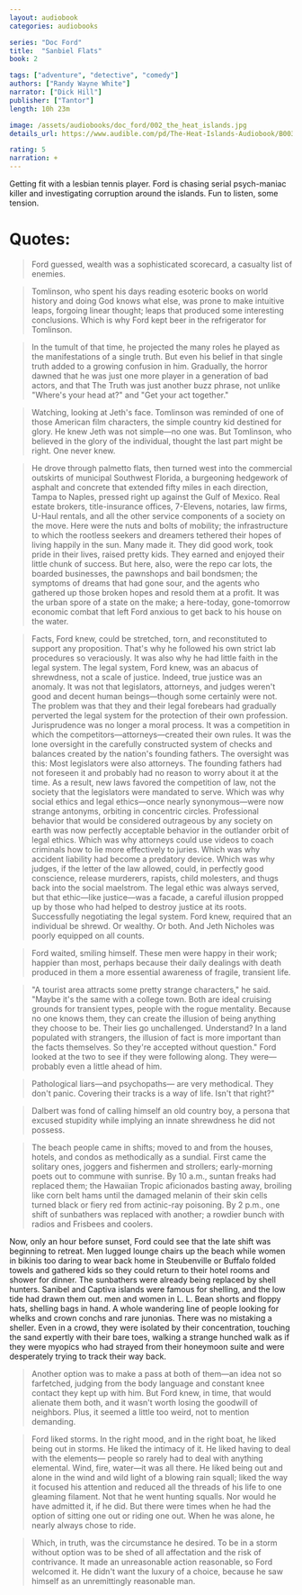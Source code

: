 ```yaml
---
layout: audiobook
categories: audiobooks

series: "Doc Ford"
title:  "Sanbiel Flats"
book: 2

tags: ["adventure", "detective", "comedy"]
authors: ["Randy Wayne White"]
narrator: ["Dick Hill"]
publisher: ["Tantor"]
length: 10h 23m

image: /assets/audiobooks/doc_ford/002_the_heat_islands.jpg
details_url: https://www.audible.com/pd/The-Heat-Islands-Audiobook/B003RCHUJ2

rating: 5
narration: +
---
```


Getting fit with a <spoiler>lesbian</spoiler> tennis player.
Ford is chasing serial psych-maniac killer and investigating corruption around the islands. Fun to listen, some tension.


# Quotes: 

> Ford guessed, wealth was a sophisticated scorecard, a casualty list of enemies.

> Tomlinson, who spent his days reading esoteric books on world history and doing God knows what else, was prone to make intuitive leaps, forgoing linear thought; leaps that produced some interesting conclusions. Which is why Ford kept beer in the refrigerator for Tomlinson.

> In the tumult of that time, he projected the many roles he played as the manifestations of a single truth. But even his belief in that single truth added to a growing confusion in him. Gradually, the horror dawned that he was just one more player in a generation of bad actors, and that The Truth was just another buzz phrase, not unlike "Where's your head at?" and "Get your act together."

> Watching, looking at Jeth's face. Tomlinson was reminded of one of those American film characters, the simple country kid destined for glory. He knew Jeth was not simple—no one was. But Tomlinson, who believed in the glory of the individual, thought the last part might be right. One never knew.

> He drove through palmetto flats, then turned west into the commercial outskirts of municipal Southwest Florida, a burgeoning hedgework of asphalt and concrete that extended fifty miles in each direction, Tampa to Naples, pressed right up against the Gulf of Mexico. Real estate brokers, title-insurance offices, 7-Elevens, notaries, law firms, U-Haul rentals, and all the other service components of a society on the move. Here were the nuts and bolts of mobility; the infrastructure to which the rootless seekers and dreamers tethered their hopes of living happily in the sun. Many made it. They did good work, took pride in their lives, raised pretty kids. They earned and enjoyed their little chunk of success. But here, also, were the repo car lots, the boarded businesses, the pawnshops and bail bondsmen; the symptoms of dreams that had gone sour, and the agents who gathered up those broken hopes and resold them at a profit. It was the urban spore of a state on the make; a here-today, gone-tomorrow economic combat that left Ford anxious to get back to his house on the water.

> Facts, Ford knew, could be stretched, torn, and reconstituted to support any proposition. That's why he followed his own strict lab procedures so veraciously. It was also why he had little faith in the legal system. The legal system, Ford knew, was an abacus of shrewdness, not a scale of justice. Indeed, true justice was an anomaly. It was not that legislators, attorneys, and judges weren't good and decent human beings—though some certainly were not. The problem was that they and their legal forebears had gradually perverted the legal system for the protection of their own profession. Jurisprudence was no longer a moral process. It was a competition in which the competitors—attorneys—created their own rules. It was the lone oversight in the carefully constructed system of checks and balances created by the nation's founding fathers. The oversight was this: Most legislators were also attorneys. The founding fathers had not foreseen it and probably had no reason to worry about it at the time. As a result, new laws favored the competition of law, not the society that the legislators were mandated to serve. Which was why social ethics and legal ethics—once nearly synonymous—were now strange antonyms, orbiting in concentric circles. Professional behavior that would be considered outrageous by any society on earth was now perfectly acceptable behavior in the outlander orbit of legal ethics. Which was why attorneys could use videos to coach criminals how to lie more effectively to juries. Which was why accident liability had become a predatory device. Which was why judges, if the letter of the law allowed, could, in perfectly good conscience, release murderers, rapists, child molesters, and thugs back into the social maelstrom. The legal ethic was always served, but that ethic—like justice—was a facade, a careful illusion propped up by those who had helped to destroy justice at its roots. Successfully negotiating the legal system. Ford knew, required that an individual be shrewd. Or wealthy. Or both. And Jeth Nicholes was poorly equipped on all counts.

> Ford waited, smiling himself. These men were happy in their work; happier than most, perhaps because their daily dealings with death produced in them a more essential awareness of fragile, transient life.

> "A tourist area attracts some pretty strange characters," he said. "Maybe it's the same with a college town. Both are ideal cruising grounds for transient types, people with the rogue mentality. Because no one knows them, they can create the illusion of being anything they choose to be. Their lies go unchallenged. Understand? In a land populated with strangers, the illusion of fact is more important than the facts themselves. So they're accepted without question." Ford looked at the two to see if they were following along. They were—probably even a little ahead of him.

> Pathological liars—and psychopaths— are very methodical. They don't panic. Covering their tracks is a way of life. Isn't that right?"

> Dalbert was fond of calling himself an old country boy, a persona that excused stupidity while implying an innate shrewdness he did not possess. 

> The beach people came in shifts; moved to and from the houses, hotels, and condos as methodically as a sundial. First came the solitary ones, joggers and fishermen and strollers; early-morning poets out to commune with sunrise. By 10 a.m., suntan freaks had replaced them; the Hawaiian Tropic aficionados basting away, broiling like corn belt hams until the damaged melanin of their skin cells turned black or fiery red from actinic-ray poisoning. By 2 p.m., one shift of sunbathers was replaced with another; a rowdier bunch with radios and Frisbees and coolers.

Now, only an hour before sunset, Ford could see that the late shift was beginning to retreat. Men lugged lounge chairs up the beach while women in bikinis too daring to wear back home in Steubenville or Buffalo folded towels and gathered kids so they could return to their hotel rooms and shower for dinner. The sunbathers were already being replaced by shell hunters. Sanibel and Captiva islands were famous for shelling, and the low tide had drawn them out. men and women in L. L. Bean shorts and floppy hats, shelling bags in hand. A whole wandering line of people looking for whelks and crown conchs and rare junonias. There was no mistaking a sheller. Even in a crowd, they were isolated by their concentration, touching the sand expertly with their bare toes, walking a strange hunched walk as if they were myopics who had strayed from their honeymoon suite and were desperately trying to track their way back.

> Another option was to make a pass at both of them—an idea not so farfetched, judging from the body language and constant knee contact they kept up with him. But Ford knew, in time, that would alienate them both, and it wasn't worth losing the goodwill of neighbors. Plus, it seemed a little too weird, not to mention demanding.

> Ford liked storms. In the right mood, and in the right boat, he liked being out in storms. He liked the intimacy of it. He liked having to deal with the elements— people so rarely had to deal with anything elemental. Wind, fire, water—it was all there. He liked being out and alone in the wind and wild light of a blowing rain squall; liked the way it focused his attention and reduced all the threads of his life to one gleaming filament. Not that he went hunting squalls. Nor would he have admitted it, if he did. But there were times when he had the option of sitting one out or riding one out. When he was alone, he nearly always chose to ride.

> Which, in truth, was the circumstance he desired. To be in a storm without option was to be shed of all affectation and the risk of contrivance. It made an unreasonable action reasonable, so Ford welcomed it. He didn't want the luxury of a choice, because he saw himself as an unremittingly reasonable man.